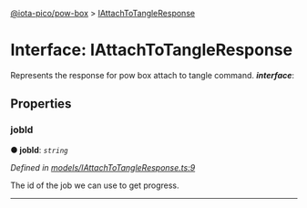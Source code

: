 [@iota-pico/pow-box](../README.md) > [IAttachToTangleResponse](../interfaces/iattachtotangleresponse.md)



# Interface: IAttachToTangleResponse


Represents the response for pow box attach to tangle command.
*__interface__*: 



## Properties
<a id="jobid"></a>

###  jobId

**●  jobId**:  *`string`* 

*Defined in [models/IAttachToTangleResponse.ts:9](https://github.com/iotaeco/iota-pico-pow-box/blob/c6707db/src/models/IAttachToTangleResponse.ts#L9)*



The id of the job we can use to get progress.




___


